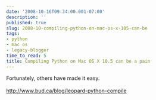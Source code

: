 ```yaml
---
date: '2008-10-16T09:34:00.001-07:00'
description: ''
published: true
slug: 2008-10-compiling-python-on-mac-os-x-105-can-be
tags:
- python
- mac os
- legacy-blogger
time_to_read: 5
title: Compiling Python on Mac OS X 10.5 can be a pain
---
```


Fortunately, others have made it easy.<br /><br /><a href="http://www.bud.ca/blog/leopard-python-compile">http://www.bud.ca/blog/leopard-python-compile</a>